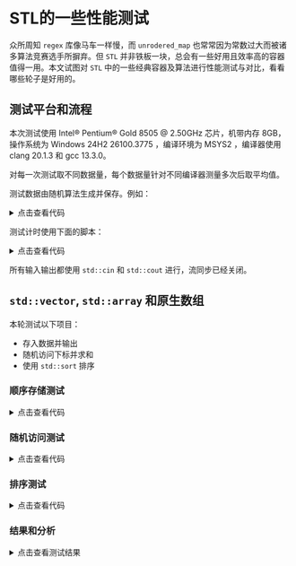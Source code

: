# STL的一些性能测试

众所周知 `regex` 库像马车一样慢，而 `unrodered_map` 也常常因为常数过大而被诸多算法竞赛选手所摒弃。但 `STL` 并非铁板一块，总会有一些好用且效率高的容器值得一用。本文试图对 `STL` 中的一些经典容器及算法进行性能测试与对比，看看哪些轮子是好用的。

## 测试平台和流程

本次测试使用 Intel® Pentium® Gold 8505 @ 2.50GHz 芯片，机带内存 8GB，操作系统为 Windows 24H2 26100.3775 ，编译环境为 MSYS2 ，编译器使用 clang 20.1.3 和 gcc 13.3.0。

对每一次测试取不同数据量，每个数据量针对不同编译器测量多次后取平均值。

测试数据由随机算法生成并保存。例如：


<details>
<summary>点击查看代码</summary>

```cpp
#include<iostream>
#include<random>
#include<chrono>

int main()
{
    std::ios::sync_with_stdio(false);
    std::cin.tie(nullptr);
    std::cout.tie(nullptr);
    std::random_device device;
    unsigned int seed = device();
    std::mt19937 engine(seed);
    int n;
    std::cin >> n;
    std::cout << n;
    while(n--)
        std::cout<<engine()<<' ';
    return 0;
}
```

</details>

测试计时使用下面的脚本：


<details>
<summary>点击查看代码</summary>

```python
import os
import time
import random

data_size = int(1e5)
test_round = 50
sorces_filename = ['a', 'b', 'c']
datagen_path = 'datagen.exe'
testdata_filename = 'testdata.in'
output_filename = 'output.out'

print('[+] Cleaning directory.')
os.system('find . -type f -name "*.exe" ! -name "datagen.exe" -exec rm -f {} +')
os.system('rm *.in *.out')

#compile
gcc_instructions = [f'g++ -O2 -lm -o {fn}_gcc {fn}.cc' for fn in sorces_filename]
clang_instructions = [f'clang++ -O2 -lm -o {fn}_clang {fn}.cc' for fn in sorces_filename]
instructions = gcc_instructions + clang_instructions

print('[+] Compiling files.')
for cmd in instructions:
    print(f'  [+] Using command: {cmd}')
    os.system(cmd)

gcc_run_cmd = [(f'.\\{fn}_gcc < {testdata_filename} > {output_filename}', f'{fn}_gcc')\
                for fn in sorces_filename]
clang_run_cmd = [(f'.\\{fn}_clang < {testdata_filename} > {output_filename}', f'{fn}_clang')\
                  for fn in sorces_filename]
run_cmds = gcc_run_cmd + clang_run_cmd

time_data = {}
for cmd in run_cmds:
    time_data[cmd[1]] = 0

#test
for round in range(test_round):
    random.shuffle(run_cmds)
    print(f'[+] Test round {round + 1}:')
    print('[+] Cleaning directory.')
    os.system('rm *.in *.out')
    test_gen = f'({datagen_path} {data_size}) > {testdata_filename}'
    print('[+] Generating test data.')
    os.system(test_gen)
    for cmd in run_cmds:
        run_cmd = cmd[0]
        fn = cmd[1]
        print(f'  [+] Start testing file {fn}...')
        start_time = time.time()
        os.system(run_cmd)
        end_time = time.time()
        elapsed_time_ms = int(1000 * (end_time - start_time))
        print(f'  [-] Over. time usage: {elapsed_time_ms} ms')
        time_data[cmd[1]] += elapsed_time_ms
        #time.sleep(random.uniform(0,3))

print('[-] Time benchmark over.')
print()
print('-*- Results -*-')
print(f'Ran {test_round} rounds for {data_size} items.')
for item in time_data.items():
    print(f'file {item[0]} average run time: {int(item[1] / test_round)} ms.')
```

</details>

所有输入输出都使用 `std::cin` 和 `std::cout` 进行，流同步已经关闭。

## `std::vector`, `std::array` 和原生数组

本轮测试以下项目：

- 存入数据并输出
- 随机访问下标并求和
- 使用 `std::sort` 排序

### 顺序存储测试

<details>
<summary>点击查看代码</summary>

使用 `std::vector`：

<details>
<summary>点击查看代码</summary>

```cpp
#include<iostream>
#include<vector>

int main()
{
    std::vector<int> vec;
    int n;
    std::cin >> n;
    while (n--) {
        int x;
        std::cin >> x;
        vec.push_back(x);
    }
    long long sum = 0;
    for(auto i : vec) {
        std::cout << i << ' ';
        sum += i;
        sum %= 998244353;
    }
    std::cout << sum << '\n';
    for(auto it = vec.rbegin(); it != vec.rend(); ++it)
        std::cout << *it << ' ';
    return 0;
}
```

</details>

使用 `std::array`：


<details>
<summary>点击查看代码</summary>

```cpp
#include<iostream>
#include<array>
constexpr int SIZE = int(1e8+5);
std::array<int, SIZE> arr;

int main()
{
    int n;
    std::cin >> n;
    for(int i = 0; i < n; ++i) {
        int x;
        std::cin >> x;
        arr[i] = x;
    }
    long long sum = 0;
    for(int i = 0; i < n; ++i) {
        std::cout << arr[i] << ' ';
        sum += arr[i];
        sum %= 998244353;
    }
    std::cout << sum << '\n';
    for(int i = n - 1; i >= 0; --i)
        std::cout << arr[i] << ' ';
    return 0;
}
```
</details>

使用原生数组：

<details>
<summary>点击查看代码</summary>

```cpp
#include<iostream>
constexpr int SIZE = int(1e8+5);
int arr[SIZE];

int main()
{
    int n;
    std::cin >> n;
    for(int i = 0; i < n; ++i) {
        int x;
        std::cin >> x;
        arr[i] = x;
    }
    long long sum = 0;
    for(int i = 0; i < n; ++i) {
        std::cout << arr[i] << ' ';
        sum += arr[i];
        sum %= 998244353;
    }
    std::cout << sum << '\n';
    for(int i = n - 1; i >= 0; --i)
        std::cout << arr[i] << ' ';
    return 0;
}
```
</details>

</details>


### 随机访问测试

<details>
<summary>点击查看代码</summary>


使用 `std::vector`：

<details>
<summary>点击查看代码</summary>


```cpp
#include<iostream>
#include<vector>
#include<random>

int main()
{
    std::random_device device;
    unsigned int seed = device();
    std::mt19937 engine(seed);
    std::vector<int> vec;
    int n, m;
    std::cin >> n;
    m = n;
    while (n--) {
        int x;
        std::cin >> x;
        vec.push_back(x);
    }
    long long sum = 0;
    for(int _ = 0; _ < m ; ++_) {
        auto i = vec[engine() % m];
        sum += i;
        sum %= 998244353;
    }
    std::cout << sum;
    return 0;
}
```

</details>

使用 `std::array`：


<details>
<summary>点击查看代码</summary>


```cpp
#include<iostream>
#include<array>
#include<random>

constexpr size_t SIZE = 1e6+5;
std::array<int, SIZE> vec;
int main()
{
    std::random_device device;
    unsigned int seed = device();
    std::mt19937 engine(seed);
    int n, m;
    std::cin >> n;
    m = n;
    for(int i = 0; i < n; ++i) {
        int x;
        std::cin >> x;
        vec[i] = x;
    }
    long long sum = 0;
    for(int _ = 0; _ < m ; ++_) {
        auto i = vec[engine() % m];
        sum += i;
        sum %= 998244353;
    }
    std::cout << sum;
    return 0;
}
```

</details>

使用原生数组：


<details>
<summary>点击查看代码</summary>


```cpp
#include<iostream>
#include<array>
#include<random>

constexpr size_t SIZE = 1e6+5;
int vec[SIZE];
int main()
{
    std::random_device device;
    unsigned int seed = device();
    std::mt19937 engine(seed);
    int n, m;
    std::cin >> n;
    m = n;
    for(int i = 0; i < n; ++i) {
        int x;
        std::cin >> x;
        vec[i] = x;
    }
    long long sum = 0;
    for(int _ = 0; _ < m ; ++_) {
        auto i = vec[engine() % m];
        sum += i;
        sum %= 998244353;
    }
    std::cout << sum;
    return 0;
}
```

</details>

</details>


### 排序测试

<details>
<summary>点击查看代码</summary>

使用 `std::vector` ：


<details>
<summary>点击查看代码</summary>


```cpp
#include<iostream>
#include<vector>
#include<random>
#include<algorithm>
int main()
{
    std::random_device device;
    unsigned int seed = device();
    std::mt19937 engine(seed);
    std::vector<int> vec;
    int n, m;
    std::cin >> n;
    m = n;
    while (n--) {
        int x;
        std::cin >> x;
        vec.push_back(x);
    }
    std::sort(vec.begin(), vec.end());
    return 0;
}
```

</details>


使用 `std::array`：


<details>
<summary>点击查看代码</summary>


```cpp
#include<iostream>
#include<array>
#include<random>
#include<algorithm>
constexpr size_t SIZE = 1e6+5;
std::array<int, SIZE> vec;
int main()
{
    std::random_device device;
    unsigned int seed = device();
    std::mt19937 engine(seed);
    int n, m;
    std::cin >> n;
    m = n;
    for(int i = 0; i < n; ++i) {
        int x;
        std::cin >> x;
        vec[i] = x;
    }
    std::sort(vec.begin(), vec.begin() + m + 1);
    return 0;
}
```

</details>


使用原生数组：


<details>
<summary>点击查看代码</summary>


```cpp
#include<iostream>
#include<array>
#include<random>
#include<algorithm>

constexpr size_t SIZE = 1e6+5;
int vec[SIZE];
int main()
{
    std::random_device device;
    unsigned int seed = device();
    std::mt19937 engine(seed);
    int n, m;
    std::cin >> n;
    m = n;
    for(int i = 0; i < n; ++i) {
        int x;
        std::cin >> x;
        vec[i] = x;
    }
    std::sort(vec, vec + m + 1);
    return 0;
}
```

</details>

</details>

### 结果和分析


<details>
<summary>点击查看测试结果</summary>
测试1：
```
-*- Results -*-
Ran 50 rounds for 1000 items.
file a_gcc average run time: 114.56 ± 44.77 ms (39.083%).
file b_gcc average run time: 114.82 ± 47.26 ms (41.157%).
file c_gcc average run time: 109.58 ± 32.59 ms (29.745%).
file a_clang average run time: 63.96 ± 71.77 ms (112.212%).
file b_clang average run time: 56.38 ± 44.58 ms (79.077%).
file c_clang average run time: 61.92 ± 49.93 ms (80.635%).

-*- Results -*-
Ran 50 rounds for 100000 items.
file a_gcc average run time: 415.8 ± 51.44 ms (12.37%).
file b_gcc average run time: 420.12 ± 51.33 ms (12.218%).
file c_gcc average run time: 425.22 ± 59.65 ms (14.028%).
file a_clang average run time: 351.1 ± 52.09 ms (14.835%).
file b_clang average run time: 353.44 ± 51.66 ms (14.615%).
file c_clang average run time: 352.08 ± 49.55 ms (14.074%).

-*- Results -*-
Ran 20 rounds for 1000000 items.
file a_gcc average run time: 3383.9 ± 306.06 ms (9.045%).
file b_gcc average run time: 3349.85 ± 397.41 ms (11.864%).
file c_gcc average run time: 3346.3 ± 306.4 ms (9.156%).
file a_clang average run time: 3186.65 ± 296.0 ms (9.289%).
file b_clang average run time: 3225.5 ± 329.33 ms (10.21%).
file c_clang average run time: 3218.15 ± 303.94 ms (9.445%).
```
测试2：
```
-*- Results -*-
Ran 50 rounds for 1000 items.
file a_gcc average run time: 90.12 ± 26.23 ms (29.107%).
file b_gcc average run time: 88.26 ± 13.46 ms (15.254%).
file c_gcc average run time: 86.8 ± 15.66 ms (18.044%).
file a_clang average run time: 32.16 ± 22.44 ms (69.763%).
file b_clang average run time: 28.6 ± 12.94 ms (45.254%).
file c_clang average run time: 30.24 ± 14.96 ms (49.455%).

-*- Results -*-
Ran 50 rounds for 100000 items.
file a_gcc average run time: 336.48 ± 21.05 ms (6.257%).
file b_gcc average run time: 334.84 ± 14.22 ms (4.246%).
file c_gcc average run time: 340.24 ± 18.11 ms (5.323%).
file a_clang average run time: 171.8 ± 16.36 ms (9.524%).
file b_clang average run time: 171.64 ± 14.08 ms (8.202%).
file c_clang average run time: 171.5 ± 13.84 ms (8.071%).

-*- Results -*-
Ran 20 rounds for 1000000 items.
file a_gcc average run time: 3029.5 ± 397.96 ms (13.136%).
file b_gcc average run time: 2998.55 ± 339.45 ms (11.321%).
file c_gcc average run time: 2968.05 ± 257.55 ms (8.677%).
file a_clang average run time: 1614.05 ± 114.01 ms (7.064%).
file b_clang average run time: 1641.65 ± 185.24 ms (11.284%).
file c_clang average run time: 1641.5 ± 146.92 ms (8.95%).
```
测试3：
```
-*- Results -*-
Ran 50 rounds for 1000 items.
file a_gcc average run time: 82.18 ± 15.84 ms (19.279%).
file b_gcc average run time: 87.38 ± 20.09 ms (22.997%).
file c_gcc average run time: 85.56 ± 20.65 ms (24.14%).
file a_clang average run time: 22.98 ± 13.12 ms (57.088%).
file b_clang average run time: 25.1 ± 13.76 ms (54.824%).
file c_clang average run time: 29.16 ± 22.7 ms (77.836%).

-*- Results -*-
Ran 50 rounds for 100000 items.
file a_gcc average run time: 348.94 ± 40.78 ms (11.686%).
file b_gcc average run time: 348.36 ± 35.0 ms (10.048%).
file c_gcc average run time: 345.16 ± 38.33 ms (11.105%).
file a_clang average run time: 170.74 ± 19.72 ms (11.552%).
file b_clang average run time: 176.56 ± 25.44 ms (14.411%).
file c_clang average run time: 174.12 ± 21.54 ms (12.369%).

-*- Results -*-
Ran 20 rounds for 1000000 items.
file a_gcc average run time: 2923.05 ± 241.33 ms (8.256%).
file b_gcc average run time: 2978.0 ± 278.09 ms (9.338%).
file c_gcc average run time: 2990.55 ± 287.74 ms (9.622%).
file a_clang average run time: 1619.85 ± 148.65 ms (9.177%).
file b_clang average run time: 1602.1 ± 137.03 ms (8.553%).
file c_clang average run time: 1648.2 ± 238.51 ms (14.471%).
```

</details>

注意这里`gcc`和`clang`有一定的I/O性能差距，但是容器本身的用时差距不大，甚至没有因为性能波动导致的时间差大。

结论：对于所有情形，各个容器的性能基本没有差别，因为这三个容器底层都是连续的内存块，抽象的时间成本非常低。但是考虑到数组和裸指针纠缠不清的关系，还是更推荐使用 `std::array` 和 `std::vector` 。

由于 `std::vector` 是指数扩容，均摊的时间复杂度为 $O(1)$ 。一般 `std::vector` 扩容的场合都是在读入阶段，所以性能开销也不大。

当然 `std::array` 就是原生数组很经典的零成本抽象了。